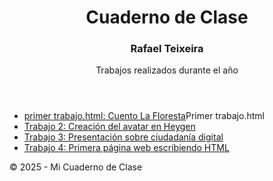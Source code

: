 <!doctype html>
<html lang="es">
 <head>
  <meta charset="UTF-8">
  <title>Mi Cuaderno Digital</title>
  <link rel="stylesheet" href="style.css">
 </head>
 <body>
  <header>
   <h1>Cuaderno de Clase</h1>
   <h3>Rafael Teixeira</h3>
   <p>Trabajos realizados durante el año</p>
  </header>
  <main>
   <nav>
    <ul>
     <li><a href="trabajo1.html">primer trabajo.html: Cuento La Floresta</a>Primer trabajo.html</li>
     <li><a href="trabajo2.html">Trabajo 2: Creación del avatar en Heygen</a></li>
     <li><a href="trabajo3.html">Trabajo 3: Presentación sobre ciudadanía digital</a></li>
     <li><a href="trabajo4.html">Trabajo 4: Primera página web escribiendo HTML</a></li>
    </ul>
   </nav>
  </main>
  <footer>
   <p>© 2025 - Mi Cuaderno de Clase</p>
  </footer>
 </body>
</html>
